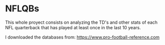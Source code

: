 # NFLQBs

This whole proyect consists on analyzing the TD's and other stats of each NFL quarterback that has played at least once in the last 10 years.

I downloaded the databases from: https://www.pro-football-reference.com
